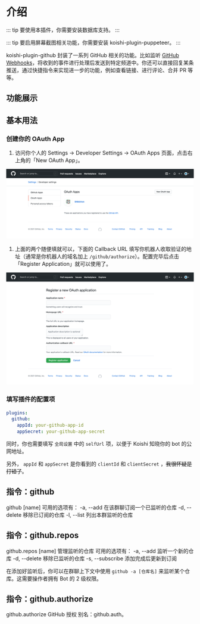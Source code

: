 # 介绍

::: tip
要使用本插件，你需要安装数据库支持。
:::

::: tip
要启用屏幕截图相关功能，你需要安装 koishi-plugin-puppeteer。
:::

koishi-plugin-github 封装了一系列 GitHub 相关的功能。比如监听 [GitHub Webhooks](https://developer.github.com/webhooks/)，将收到的事件进行处理后发送到特定频道中。你还可以直接回复某条推送，通过快捷指令来实现进一步的功能，例如查看链接、进行评论、合并 PR 等等。

## 功能展示

<!-- ### 收取 Github Webhooks

下面是一个 push 的例子，并使用 link 快捷指令来查看 diff。

<panel-view title="聊天记录">
<chat-message nickname="Koishi" avatar="/koishi.png">
<p>[GitHub] Shigma pushed to koishijs/koishi:develop</p>
<p>[d7ff34] chore: adjust</p>
<p>[3ae7e7] fix(core): create major context at demand</p>
</chat-message>
<chat-message nickname="Alice" color="#cc0066">
<blockquote>
<p>[GitHub] Shigma pushed to koishijs/koishi:develop</p>
<p>[d7ff34] chore: adjust</p>
<p>[3ae7e7] fix(core): create major context at demand</p>
</blockquote>
<p>.link</p>
</chat-message>
<chat-message nickname="Koishi" avatar="/koishi.png">https://github.com/koishijs/koishi/compare/976c6e8f09a4...3ae7e7044d06</chat-message>
</panel-view>

下面是一个 issue 的例子，并通过回复的方式来实现在 GitHub 中的回复。

<panel-view title="聊天记录">
<chat-message nickname="Koishi" avatar="/koishi.png">
<p>[GitHub] simon300000 opened an issue koishijs/koishi#19</p>
<p>Title: Wie kann man um das Koishi zu installieren?</p>
<p>Ich verstecke Englisch und Chinesisch nicht! Gab es Personen, die mir helfen kann?</p>
</chat-message>
<chat-message nickname="Alice" color="#cc0066">
<blockquote>
<p>[GitHub] simon300000 opened an issue koishijs/koishi#19</p>
<p>Title: Wie kann man um das Koishi zu installieren?</p>
<p>Ich verstecke Englisch und Chinesisch nicht! Gab es Personen, die mir helfen kann?</p>
</blockquote>
<p>Mich würde auch interessieren, was ist „CoolQ“?</p>
</chat-message>
<chat-message nickname="Koishi" avatar="/koishi.png">
<p>[GitHub] simon300000 commented on issue koishijs/koishi#19</p>
<p>Mich würde auch interessieren, was ist „CoolQ“?</p>
</chat-message>
</panel-view> -->

## 基本用法

### 创建你的 OAuth App

1. 访问你个人的 Settings → Developer Settings → OAuth Apps 页面，点击右上角的「New OAuth App」。

![oauth-app-1](./assets/oauth-app-1.png)

1. 上面的两个随便填就可以，下面的 Callback URL 填写你机器人收取验证的地址（通常是你机器人的域名加上 `/github/authorize`）。配置完毕后点击「Register Application」就可以使用了。

![oauth-app-2](./assets/oauth-app-2.png)

### 填写插件的配置项

```yaml
plugins:
  github:
    appId: your-github-app-id
    appSecret: your-github-app-secret
```

同时，你也需要填写 `全局设置` 中的 `selfUrl` 项，以便于 Koishi 知晓你的 bot 的公网地址。

另外， `appId` 和 `appSecret` 是你看到的 `clientId` 和 `clientSecret` ，~~我很怀疑是打错了~~。

## 指令：github

github [name]
可用的选项有：
    -a, --add 在该群聊订阅一个已监听的仓库
    -d, --delete 移除已订阅的仓库
    -l, --list 列出本群监听的仓库 

## 指令：github.repos

github.repos [name]
管理监听的仓库
可用的选项有：
    -a, --add  监听一个新的仓库
    -d, --delete  移除已监听的仓库
    -s, --subscribe  添加完成后更新到订阅

在添加好监听后，你可以在群聊上下文中使用 `github -a [仓库名]` 来监听某个仓库。这需要操作者拥有 Bot 的 2 级权限。

## 指令：github.authorize

github.authorize <user>
GitHub 授权
别名：github.auth。

